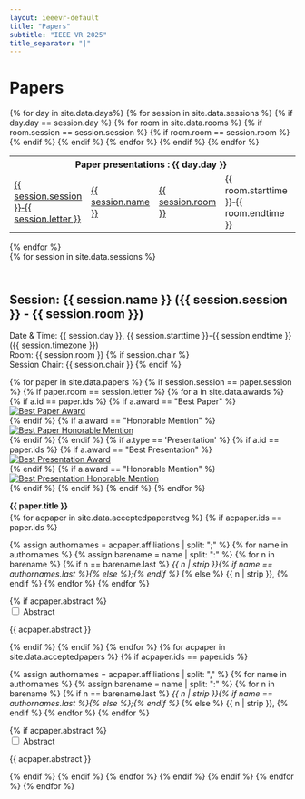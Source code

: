 ```yaml
---
layout: ieeevr-default
title: "Papers"
subtitle: "IEEE VR 2025"
title_separator: "|"
---
```

<h1>Papers</h1>
<div>
    <div>
        <div> 
            {% for day in site.data.days%}
                <table class="styled-table">  
                    <tr>
                        <th colspan="4">Paper presentations : {{ day.day }}</th>
                    </tr>    
                    {% for session in site.data.sessions %}
                        {% if day.day == session.day %}
                            <tr>
                                <td class="medLarge"><a href="#{{ session.id }}">{{ session.session }}&#8209;{{ session.letter }}</a></td>
                                <td class="medLarge"><a href="#{{ session.id }}">{{ session.name }}</a></td>
                                <td class="medLarge"><a href="#{{ session.id }}">{{ session.room }}</a></td>
                                {% for room in site.data.rooms %} 
                                    {% if room.session == session.session %}
                                        {% if room.room == session.room %}
                                            <td class="medLarge">{{ room.starttime }}&#8209;{{ room.endtime }}</td>
                                            <td class="medLarge" class="text-nowrap">{{ room.name }}</td>
                                        {% endif %}
                                    {% endif %}
                                {% endfor %}
                            </tr>
                        {% endif %}
                    {% endfor %}
                </table>
            {% endfor %}
        </div>
    <div>
</div>
<div>
    {% for session in site.data.sessions %}
            <h2 id="{{ session.id }}" class="pink" style="padding-top:25px;">Session: {{ session.name }} ({{ session.session }} - {{ session.room }})</h2>
			<p class="small">
				<span class="bold">Date & Time:</span> {{ session.day }}, {{ session.starttime }}-{{ session.endtime }} ({{ session.timezone }})<br />
				<span class="bold">Room:</span> {{ session.room }}
				{% if session.chair %}
					<br /><span class="bold">Session Chair:</span> {{ session.chair }}
				{% endif %}
			</p>
            {% for paper in site.data.papers %}                 
                {% if session.session == paper.session %}
                    {% if paper.room == session.letter %}   
                        {% for a in site.data.awards %}  
                            {% if a.id == paper.ids %}
                                {% if a.award == "Best Paper" %}
                                    <div class="align-left"><a href="{{ "/awards/conference-awards" | relative_url }}#paper-best"><img src= "{{ "/assets/images/awards/best.png" | relative_url }}" title="Best Paper Award" alt="Best Paper Award"></a></div>
                                {% endif %}                                                    
                                {% if a.award == "Honorable Mention" %}
                                    <div class="align-left"><a href="{{ "/awards/conference-awards" | relative_url }}#paper-honorable"><img src= "{{ "/assets/images/awards/hm.png" | relative_url }}" title="Best Paper Honorable Mention" alt="Best Paper Honorable Mention"></a></div>
                                {% endif %}
                            {% endif %}
                            {% if a.type == 'Presentation' %}
                                {% if a.id == paper.ids %}
                                    {% if a.award == "Best Presentation" %}
                                        <div class="align-left"><a href="{{ "/awards/conference-awards" | relative_url }}#presentation-best"><img src= "{{ "/assets/images/awards/best-star.png" | relative_url }}" title="Best Presentation Award" alt="Best Presentation Award"></a></div>
                                    {% endif %}                                                    
                                    {% if a.award == "Honorable Mention" %}
                                        <div class="align-left"><a href="{{ "/awards/conference-awards" | relative_url }}#presentation-honorable"><img src= "{{ "/assets/images/awards/hm2.png" | relative_url }}" title="Best Presentation Honorable Mention" alt="Best Presentation Honorable Mention"></a></div>
                                    {% endif %}
                                {% endif %}
                            {% endif %}
                        {% endfor %}
                        <p class="medLarge" id="paper_{{ paper.id }}" style="margin-bottom: 0.3em;">
                            <b>{{ paper.title }}</b>
                        </p>
                        {% for acpaper in site.data.acceptedpaperstvcg %}  
                            {% if acpaper.ids == paper.ids  %} 
                                <div>
                                    <p class="font_70">
                                    {% assign authornames = acpaper.affiliations | split: ";" %}
                                    {% for name in authornames %}
                                        {% assign barename = name | split: ":" %}
                                        {% for n in barename %}
                                            {% if n == barename.last %}
                                                <i>{{ n | strip }}{% if name == authornames.last %}{% else %};{% endif %}</i>
                                            {% else %}                            
                                                <span class="bold">{{ n | strip }},</span>
                                            {% endif %}
                                        {% endfor %} 
                                    {% endfor %}
                                    </p>
                                </div>
                                {% if acpaper.abstract %}
                                    <div id="{{ acpaper.ids }}" class="wrap-collabsible"> <input id="collapsibleabstract{{ acpaper.ids }}" class="toggle" type="checkbox"> 
                                        <label for="collapsibleabstract{{ acpaper.ids }}" class="lbl-toggle">Abstract</label>
                                        <div class="collapsible-content">
                                            <div class="content-inner">
                                                <p>{{ acpaper.abstract }}</p>
                                            </div>
                                        </div>
                                    </div>   
                                {% endif %}
                            {% endif %}
                        {% endfor %}
                        {% for acpaper in site.data.acceptedpapers %}    
                            {% if acpaper.ids == paper.ids  %} 
                                <div><p class="font_70">
                                    {% assign authornames = acpaper.affiliations | split: "," %}
                                    {% for name in authornames %}
                                        {% assign barename = name | split: ":" %}
                                        {% for n in barename %}
                                            {% if n == barename.last %}
                                                <i>{{ n | strip }}{% if name == authornames.last %}{% else %};{% endif %}</i>
                                            {% else %}                            
                                                <span class="bold">{{ n | strip }},</span>
                                            {% endif %}
                                        {% endfor %} 
                                    {% endfor %}
                                </p></div>
                                {% if acpaper.abstract %}
                                    <div id="{{ acpaper.ids }}" class="wrap-collabsible"> <input id="collapsibleabstract{{ acpaper.ids }}" class="toggle" type="checkbox"> 
                                        <label for="collapsibleabstract{{ acpaper.ids }}" class="lbl-toggle">Abstract</label>
                                        <div class="collapsible-content">
                                            <div class="content-inner">
                                                <p>{{ acpaper.abstract }}</p>
                                            </div>
                                        </div>
                                    </div>   
                                {% endif %}
                            {% endif %}
                        {% endfor %}
                    {% endif %}
                {% endif %}
            {% endfor %}
    {% endfor %}
</div>
